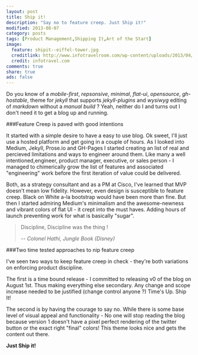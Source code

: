 ```yaml
---
layout: post
title: Ship it!
description: "Say no to feature creep. Just Ship it!"
modified: 2013-08-07
category: posts
tags: [Product Management,Shipping It,Art of the Start]
image:
  feature: shipit--eiffel-tower.jpg
  creditlink: http://www.infotravelroom.com/wp-content/uploads/2013/04/Eiffel.jpeg
  credit: infotravel.com
comments: true
share: true
ads: false
---
```



Do you know of a *mobile-first*, *repsonsive*, *minimal*, *flat-ui*, *opensource*, *gh-hostable*, theme for *jekyll* that supports *jekyll-plugins* and *wysiwyg* editing of *markdown*  without a *manual build* ? Yeah, neither do I and turns out I don't need it to get a blog up and running.

###Feature Creep is paved with good intentions

It started with a simple desire to have a easy to use blog. Ok sweet, I'll just use a hosted platform and get going in a couple of hours. As I looked into Medium, Jekyll, Prose.io and GH-Pages I started creating an list of real and percieved limitations and ways to engineer around them. Like many a well intentioned,engineer, product manager, executive, or sales person - I managed to chimerically  grow the list of features and associated "engineering" work before the first iteration of value could be delivered.

Both, as a strategy consultant and as a PM at Cisco, I've learned that MVP doesn't mean low fidelity. However, even design is susceptible to feature creep. Black on White a-la bootstrap would have been more than fine. But then I started admiring Medium's minimalism and the awesome-newness and vibrant colors of flat UI - it crept into the must haves. Adding hours of launch preventing work for what is basically "sugar".

> Discipline, Discipline was the thing !
>
> <cite>-- Colonel Hathi, Jungle Book (Disney)</cite>

###Two time tested approaches to nip feature creep

I've seen two ways to keep feature creep in check - they're both variations on enforcing product discipline.

The first is a time bound release - I committed to releasing v0 of the blog on August 1st. Thus making everything else secondary. Any change and scope increase needed to be justified (change control anyone ?) Time's Up. Ship It!

The second is by having the courage to say no. While there is some base level of visual appeal and functionality - No one will stop reading the blog because version 1  doesn't have a pixel perfect rendering of the twitter button or the exact right "final" colors! This theme looks nice and gets the content out there.

**Just Ship it!**

